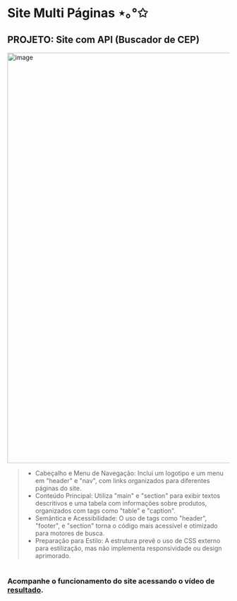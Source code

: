 # Site Multi Páginas ⋆｡°✩
## PROJETO: Site com API (Buscador de CEP)
<img width="930" alt="image" src="https://github.com/user-attachments/assets/b9798b7d-1297-4550-96ae-c6e12eb07168"><br>

>* Cabeçalho e Menu de Navegação: Inclui um logotipo e um menu em "header" e "nav", com links organizados para diferentes páginas do site.<br>
>* Conteúdo Principal: Utiliza "main" e "section" para exibir textos descritivos e uma tabela com informações sobre produtos, organizados com tags como "table" e "caption".<br>
>* Semântica e Acessibilidade: O uso de tags como "header", "footer", e "section" torna o código mais acessível e otimizado para motores de busca.<br>
>* Preparação para Estilo: A estrutura prevê o uso de CSS externo para estilização, mas não implementa responsividade ou design aprimorado.
#
### Acompanhe o funcionamento do site acessando o vídeo de [resultado](Resultado.mp4).
